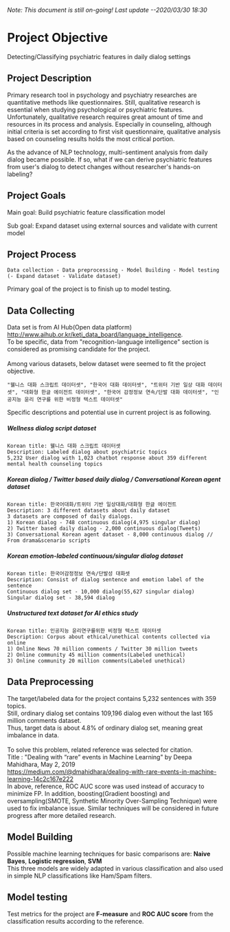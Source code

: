 *Note: This document is still on-going! Last update --2020/03/30 18:30*

# Project Objective

Detecting/Classifying psychiatric features in daily dialog settings

## Project Description

Primary research tool in psychology and psychiatry researches are quantitative methods like questionnaires.
Still, qualitative research is essential when studying psychological or psychiatric features. Unfortunately, qualitative research requires great amount of time and resources in its process and analysis. Especially in counseling, although initial criteria is set according to first visit questionnaire, qualitative analysis based on counseling results holds the most critical portion.

As the advance of NLP technology, multi-sentiment analysis from daily dialog became possible. If so, what if we can derive psychiatric features from user's dialog to detect changes without researcher's hands-on labeling? 

## Project Goals

Main goal: Build psychiatric feature classification model

Sub goal: Expand dataset using external sources and validate with current model

## Project Process
```
Data collection - Data preprocessing - Model Building - Model testing (- Expand dataset - Validate dataset)
```
Primary goal of the project is to finish up to  model testing. 

## Data Collecting

Data set is from AI Hub(Open data platform) <http://www.aihub.or.kr/keti_data_board/language_intelligence>.<br>
To be specific, data from "recognition-language intelligence" section is considered as promising candidate for the project.<br>
<br>
Among various datasets, below dataset were seemed to fit the project objective.<br>
```
"웰니스 대화 스크립트 데이터셋", "한국어 대화 데이터셋", "트위터 기반 일상 대화 데이터셋", "대화형 한글 에이전트 데이터셋", "한국어 감정정보 연속/단발 대화 데이터셋", "인공지능 윤리 연구를 위한 비정형 텍스트 데이터셋"
```
Specific descriptions and potential use in current project is as following.

##### Wellness dialog script dataset
```
Korean title: 웰니스 대화 스크립트 데이터셋
Description: Labeled dialog about psychiatric topics
5,232 User dialog with 1,023 chatbot response about 359 different mental health counseling topics
```
##### Korean dialog / Twitter based daily dialog / Conversational Korean agent dataset
```
Korean title: 한국어대화/트위터 기반 일상대화/대화형 한글 에이전트
Description: 3 different datasets about daily dataset 
3 datasets are composed of daily dialogs.
1) Korean dialog - 748 continuous dialog(4,975 singular dialog)
2) Twitter based daily dialog - 2,000 continuous dialog(Tweets)
3) Conversational Korean agent dataset - 8,000 continuous dialog // From drama&scenario scripts
```
##### Korean emotion-labeled continuous/singular dialog dataset
```
Korean title: 한국어감정정보 연속/단발성 대화셋 
Description: Consist of dialog sentence and emotion label of the sentence
Continuous dialog set - 10,000 dialog(55,627 singular dialog)
Singular dialog set - 38,594 dialog
```
##### Unstructured text dataset for AI ethics study
```
Korean title: 인공지능 윤리연구를위한 비정형 텍스트 데이터셋
Description: Corpus about ethical/unethical contents collected via online 
1) Online News 70 million comments / Twitter 30 million tweets
2) Online community 45 million comments(Labeled unethical)
3) Online community 20 million comments(Labeled unethical)
```

## Data Preprocessing

The target/labeled data for the project contains 5,232 sentences with 359 topics.<br>
Still, ordinary dialog set contains 109,196 dialog even without the last 165 million comments dataset.<br>
Thus, target data is about 4.8% of ordinary dialog set, meaning great imbalance in data. <br>
<br>
To solve this problem, related reference was selected for citation.<br>
Title : "Dealing with “rare” events in Machine Learning" by Deepa Mahidhara, May 2, 2019<br>
<a> https://medium.com/@dmahidhara/dealing-with-rare-events-in-machine-learning-14c2c167e222 <br>
In above, reference, ROC AUC score was used instead of accuracy to minimize FP. In addition, boosting(Gradient boosting) and oversampling(SMOTE, Synthetic Minority Over-Sampling Technique) were used to fix imbalance issue. Similar techniques will be considered in future progress after more detailed research.
<br>

## Model Building

Possible machine learning techniques for basic comparisons are: **Naive Bayes**, **Logistic regression**, **SVM**<br>
This three models are widely adapted in various classification and also used in simple NLP classifications like Ham/Spam filters.<br>

## Model testing

Test metrics for the project are **F-measure** and **ROC AUC score** from the classification results according to the reference.
